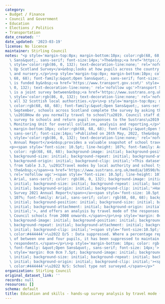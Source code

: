 ```yaml
---
category:
- Budget / Finance
- Council and Government
- Education
- Elections / Politics
- Transportation
date_created: ''
date_updated: '2023-03-19'
license: No licence
maintainer: Stirling Council
notes: "<p style='margin-top:0px; margin-bottom:10px; color:rgb(68, 68, 68); font-family:&quot;Open\
  \ Sans&quot;, sans-serif; font-size:14px;'>The&nbsp;<a href='https://www.sustrans.org.uk/our-blog/projects/uk-wide/scotland/hands-up-scotland-survey/'\
  \ style='color:rgb(86, 0, 132); text-decoration-line:none;' rel='nofollow ugc'>Hands\
  \ Up Scotland Survey</a>&nbsp;looks at how pupils across the country travel to school\
  \ and nursery.</p>\n<p style='margin-top:0px; margin-bottom:10px; color:rgb(68,\
  \ 68, 68); font-family:&quot;Open Sans&quot;, sans-serif; font-size:14px;'>The project\
  \ is funded by&nbsp;<a href='https://www.transport.gov.scot/' style='color:rgb(86,\
  \ 0, 132); text-decoration-line:none;' rel='nofollow ugc'>Transport Scotland</a>&nbsp;and\
  \ is a joint survey between&nbsp;<a href='https://www.sustrans.org.uk/about-us/our-work-in-scotland/'\
  \ style='color:rgb(86, 0, 132); text-decoration-line:none;' rel='nofollow ugc'>Sustrans</a>&nbsp;and\
  \ all 32 Scottish local authorities.</p>\n<p style='margin-top:0px; margin-bottom:10px;\
  \ color:rgb(68, 68, 68); font-family:&quot;Open Sans&quot;, sans-serif; font-size:14px;'>Each\
  \ September, schools across Scotland complete the survey by asking their pupils\
  \ \u2018How do you normally travel to school?\u2019. Council staff distribute the\
  \ survey to schools and return pupil responses to the Sustrans\u2019 Research and\
  \ Monitoring Unit for overall collation, analysis and reporting.</p>\n<p style='margin-top:0px;\
  \ margin-bottom:10px; color:rgb(68, 68, 68); font-family:&quot;Open Sans&quot;,\
  \ sans-serif; font-size:14px;'>Published on 26th May, 2022, the&nbsp;<a href='https://www.sustrans.org.uk/media/10590/hands-up-scotland-2021_national-results.xlsx'\
  \ style='color:rgb(86, 0, 132); text-decoration-line:none;' rel='nofollow ugc'>2021\
  \ Annual Report</a>&nbsp;provides a valuable snapshot of school travel in Scotland.</p>\n\
  <p><span style='font-size: 10.5pt; line-height: 107%; font-family: Arial, sans-serif;\
  \ color: rgb(68, 68, 68); background-image: initial; background-position: initial;\
  \ background-size: initial; background-repeat: initial; background-attachment: initial;\
  \ background-origin: initial; background-clip: initial;'>This dataset is sourced\
  \ from table 3.3, \u201CTravel modes by local authority and school type\u201D, from\
  \ the&nbsp;</span><a href='https://www.sustrans.org.uk/media/10590/hands-up-scotland-2021_national-results.xlsx'\
  \ rel='nofollow ugc'><span style='font-size: 10.5pt; line-height: 107%; font-family:\
  \ Arial, sans-serif; color: rgb(86, 0, 132); background-image: initial; background-position:\
  \ initial; background-size: initial; background-repeat: initial; background-attachment:\
  \ initial; background-origin: initial; background-clip: initial;'>Hands Up Scotland\
  \ Survey 2021 Annual Report</span></a><span style='font-size: 10.5pt; line-height:\
  \ 107%; font-family: Arial, sans-serif; color: rgb(68, 68, 68); background-image:\
  \ initial; background-position: initial; background-size: initial; background-repeat:\
  \ initial; background-attachment: initial; background-origin: initial; background-clip:\
  \ initial;'>, and offers an analysis by travel mode of the responses from Stirling\
  \ Council schools from 2008 onwards.</span></p>\n<p style='margin: 0cm 0cm 7.5pt;\
  \ background-image: initial; background-position: initial; background-size: initial;\
  \ background-repeat: initial; background-attachment: initial; background-origin:\
  \ initial; background-clip: initial;'><span style='font-size:10.5pt;font-family:&quot;Arial&quot;,sans-serif;\
  \ color:#444444'>\u2022 D/S : Data suppressed. Where a percentage represents a value\
  \ of between one and four pupils, it has been suppressed to maintain anonymity of\
  \ respondents.</span></p>\n<p style='margin-bottom: 10px; color: rgb(68, 68, 68);\
  \ font-family: &quot;Open Sans&quot;, sans-serif; font-size: 14px;'>    </p>\n<p\
  \ style='margin: 0cm 0cm 7.5pt; background-image: initial; background-position:\
  \ initial; background-size: initial; background-repeat: initial; background-attachment:\
  \ initial; background-origin: initial; background-clip: initial;'><span style='font-size:10.5pt;font-family:&quot;Arial&quot;,sans-serif;\
  \ color:#444444'>\u2022 N/S: School type not surveyed.</span></p>"
organization: Stirling Council
original_dataset_link: ''
records: null
resources: []
schema: default
title: Education and skills - hands-up survey analysis by travel mode (2021)
---
```

